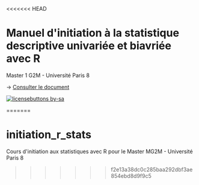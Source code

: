 <<<<<<< HEAD
# Manuel d'initiation à la statistique descriptive univariée et biavriée avec R

Master 1 G2M - Université Paris 8

-> [Consulter le document](https://louislrn.github.io/Initiation_R_stats/)

[![licensebuttons by-sa](https://licensebuttons.net/l/by-sa/3.0/88x31.png)](https://creativecommons.org/licenses/by-sa/4.0)

=======
# initiation_r_stats
Cours d'initiation aux statistiques avec R pour  le Master MG2M - Université Paris 8
>>>>>>> f2e13a38dc0c285baa292dbf3ae854ebd8d9f9c5

